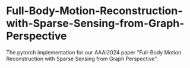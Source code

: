 # Full-Body-Motion-Reconstruction-with-Sparse-Sensing-from-Graph-Perspective
The pytorch implementation for our AAAI2024 paper "Full-Body Motion Reconstruction with Sparse Sensing from Graph Perspective".
